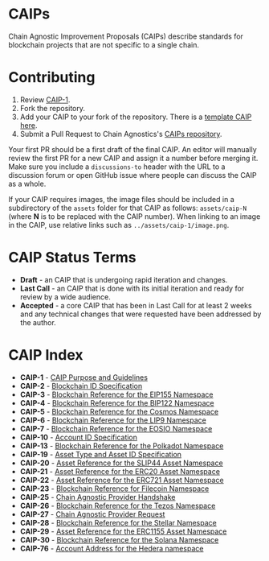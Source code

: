 # CAIPs
Chain Agnostic Improvement Proposals (CAIPs) describe standards for blockchain projects that are not specific to a single chain.

# Contributing

 1. Review [CAIP-1](CAIPs/caip-1.md).
 2. Fork the repository.
 3. Add your CAIP to your fork of the repository. There is a [template CAIP here](caip-template.md).
 4. Submit a Pull Request to Chain Agnostics's [CAIPs repository](https://github.com/ChainAgnostic/CAIPs).

Your first PR should be a first draft of the final CAIP. An editor will manually review the first PR for a new CAIP and assign it a number before merging it. Make sure you include a `discussions-to` header with the URL to a discussion forum or open GitHub issue where people can discuss the CAIP as a whole.

If your CAIP requires images, the image files should be included in a subdirectory of the `assets` folder for that CAIP as follows: `assets/caip-N` (where **N** is to be replaced with the CAIP number). When linking to an image in the CAIP, use relative links such as `../assets/caip-1/image.png`.


# CAIP Status Terms

* **Draft** - an CAIP that is undergoing rapid iteration and changes.
* **Last Call** - an CAIP that is done with its initial iteration and ready for review by a wide audience.
* **Accepted** - a core CAIP that has been in Last Call for at least 2 weeks and any technical changes that were requested have been addressed by the author.

# CAIP Index

* **CAIP-1** - [CAIP Purpose and Guidelines](https://github.com/ChainAgnostic/CAIPs/blob/master/CAIPs/caip-1.md)
* **CAIP-2** - [Blockchain ID Specification](https://github.com/ChainAgnostic/CAIPs/blob/master/CAIPs/caip-2.md)
* **CAIP-3** - [Blockchain Reference for the EIP155 Namespace](https://github.com/ChainAgnostic/CAIPs/blob/master/CAIPs/caip-3.md)
* **CAIP-4** - [Blockchain Reference for the BIP122 Namespace](https://github.com/ChainAgnostic/CAIPs/blob/master/CAIPs/caip-4.md)
* **CAIP-5** - [Blockchain Reference for the Cosmos Namespace](https://github.com/ChainAgnostic/CAIPs/blob/master/CAIPs/caip-5.md)
* **CAIP-6** - [Blockchain Reference for the LIP9 Namespace](https://github.com/ChainAgnostic/CAIPs/blob/master/CAIPs/caip-6.md)
* **CAIP-7** - [Blockchain Reference for the EOSIO Namespace](https://github.com/ChainAgnostic/CAIPs/blob/master/CAIPs/caip-7.md)
* **CAIP-10** - [Account ID Specification](https://github.com/ChainAgnostic/CAIPs/blob/master/CAIPs/caip-10.md)
* **CAIP-13** - [Blockchain Reference for the Polkadot Namespace](https://github.com/ChainAgnostic/CAIPs/blob/master/CAIPs/caip-13.md)
* **CAIP-19** - [Asset Type and Asset ID Specification](https://github.com/ChainAgnostic/CAIPs/blob/master/CAIPs/caip-19.md)
* **CAIP-20** - [Asset Reference for the SLIP44 Asset Namespace](https://github.com/ChainAgnostic/CAIPs/blob/master/CAIPs/caip-20.md)
* **CAIP-21** - [Asset Reference for the ERC20 Asset Namespace](https://github.com/ChainAgnostic/CAIPs/blob/master/CAIPs/caip-21.md)
* **CAIP-22** - [Asset Reference for the ERC721 Asset Namespace](https://github.com/ChainAgnostic/CAIPs/blob/master/CAIPs/caip-22.md)
* **CAIP-23** - [Blockchain Reference for Filecoin Namespace](https://github.com/ChainAgnostic/CAIPs/blob/master/CAIPs/caip-23.md)
* **CAIP-25** - [Chain Agnostic Provider Handshake](https://github.com/ChainAgnostic/CAIPs/blob/master/CAIPs/caip-25.md)
* **CAIP-26** - [Blockchain Reference for the Tezos Namespace](https://github.com/ChainAgnostic/CAIPs/blob/master/CAIPs/caip-26.md)
* **CAIP-27** - [Chain Agnostic Provider Request](https://github.com/ChainAgnostic/CAIPs/blob/master/CAIPs/caip-27.md)
* **CAIP-28** - [Blockchain Reference for the Stellar Namespace](https://github.com/ChainAgnostic/CAIPs/blob/master/CAIPs/caip-28.md)
* **CAIP-29** - [Asset Reference for the ERC1155 Asset Namespace](https://github.com/ChainAgnostic/CAIPs/blob/master/CAIPs/caip-29.md)
* **CAIP-30** - [Blockchain Reference for the Solana Namespace](https://github.com/ChainAgnostic/CAIPs/blob/master/CAIPs/caip-30.md)
* **CAIP-76** - [Account Address for the Hedera namespace](https://github.com/ChainAgnostic/CAIPs/blob/master/CAIPs/caip-76.md)
